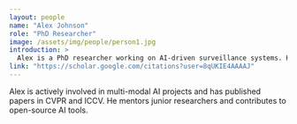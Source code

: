 ```yaml
---
layout: people
name: "Alex Johnson"
role: "PhD Researcher"
image: /assets/img/people/person1.jpg
introduction: >
  Alex is a PhD researcher working on AI-driven surveillance systems. He specializes in real-time object detection and deep learning-based anomaly detection.
link: "https://scholar.google.com/citations?user=8qUKIE4AAAAJ"
---
```


Alex is actively involved in multi-modal AI projects and has published papers in CVPR and ICCV. He mentors junior researchers and contributes to open-source AI tools.